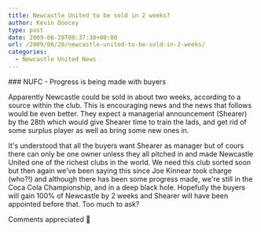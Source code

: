 ```yaml
---
title: Newcastle United to be sold in 2 weeks?
author: Kevin Doocey
type: post
date: 2009-06-20T08:37:38+00:00
url: /2009/06/20/newcastle-united-to-be-sold-in-2-weeks/
categories:
  - Newcastle United News
---
```


### NUFC - Progress is being made with buyers

Apparently Newcastle could be sold in about two weeks, according to a source within the club. This is encouraging news and the news that follows would be even better. They expect a managerial announcement (Shearer) by the 28th which would give Shearer time to train the lads, and get rid of some surplus player as well as bring some new ones in.

It's understood that all the buyers want Shearer as manager but of cours there can only be one owner unless they all pitched in and made Newcastle United one of the richest clubs in the world. We need this club sorted soon but then again we've been saying this since Joe Kinnear took charge (who?!) and although there has been some progress made, we're still in the Coca Cola Championship, and in a deep black hole. Hopefully the buyers will gain 100% of Newcastle by 2 weeks and Shearer will have been appointed before that. Too much to ask?

Comments appreciated 🙂
